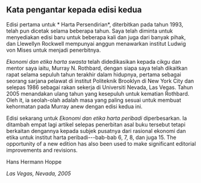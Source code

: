 ## Kata pengantar kepada edisi kedua

Edisi pertama untuk * Harta Persendirian*, diterbitkan pada tahun 1993, telah pun dicetak selama beberapa tahun. Saya telah diminta untuk menyediakan edisi baru untuk beberapa kali dan juga dari banyak pihak, dan Llewellyn Rockwell mempunyai anggun menawarkan institut Ludwig von Mises untuk menjadi penerbitnya.

*Ekonomi dan etika harta swasta* telah didedikasikan kepada cikgu dan mentor saya iaitu, Murray N. Rothbard, dengan siapa saya telah dikaitkan rapat selama sepuluh tahun terakhir dalam hidupnya, pertama sebagai seorang sarjana pelawat di institut Politeknik Brooklyn di New York City dan selepas 1986 sebagai rakan sekerja di Universiti Nevada, Las Vegas. Tahun 2005 menandakan ulang tahun yang kesepuluh untuk kematian Rothbard. Oleh it, ia seolah-olah adalah masa yang paling sesuai untuk membuat kehormatan pada Murray anew dengan edisi kedua ini.

Edisi sekarang untuk *Ekonomi dan etika harta peribadi* diperbesarkan. Ia ditambah empat lagi artikel selepas penerbitan asal buku tersebut tetapi berkaitan dengannya kepada subjek pusatnya dari rasional ekonomi dan etika untuk institut harta peribadi\---bab-bab 6, 7, 8, dan juga 15. The opportunity of a new edition has also been used to make significant editorial improvements and revisions.

Hans Hermann Hoppe

*Las Vegas, Nevada, 2005*